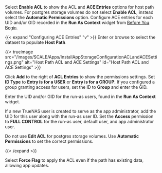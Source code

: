 &NewLine;

Select **Enable ACL** to show the ACL and **ACE Entries** options for host path volumes. For postgres storage volumes do not select **Enable ACL**, instead select the **Automatic Permissions** option. Configure ACE entries for each UID and/or GID recorded in the **Run As Context** widget from [Before You Begin](#before-you-begin).

{{< expand "Configuring ACE Entries" "v" >}}
Enter or browse to select the dataset to populate **Host Path**.

{{< trueimage src="/images/SCALE/Apps/InstallAppStorageConfigurationACLandACESettings.png" alt="Host Path ACL and ACE Settings" id="Host Path ACL and ACE Settings" >}}

Click **Add** to the right of **ACL Entries** to show the permissions settings. Set **ID Type** to **Entry is for a USER** or **Entry is for a GROUP**. If you configured a group granting access for users, set the ID to **Group** and enter the GID.

Enter the UID and/or GID for the run-as users, found in the **Run As Context** widget. 

If a new TrueNAS user is created to serve as the app administrator, add the UID for this user along with the run-as user ID. Set the **Access** permission to **FULL CONTROL** for the run-as user, default user, and app administrator user.

Do not use **Edit ACL** for postgres storage volumes. Use **Automatic Permissions** to set the correct permissions.

{{< /expand >}}

Select **Force Flag** to apply the ACL even if the path has existing data, allowing app updates.
